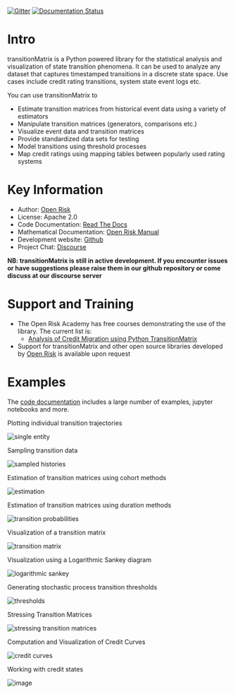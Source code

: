 [![Gitter](https://badges.gitter.im/open-risk/transitionMatrix.svg)](https://gitter.im/open-risk/transitionMatrix?utm_source=badge&utm_medium=badge&utm_campaign=pr-badge)
[![Documentation Status](https://readthedocs.org/projects/transitionmatrix/badge/?version=latest)](https://transitionmatrix.readthedocs.io/en/latest/?badge=latest)

Intro
=========================
transitionMatrix is a Python powered library for the statistical analysis and visualization of state transition phenomena. It can be used to analyze any dataset that captures timestamped transitions in a discrete state space. Use cases include credit rating transitions, system state event logs etc. 

You can use transitionMatrix to

- Estimate transition matrices from historical event data using a variety of estimators
- Manipulate transition matrices (generators, comparisons etc.)
- Visualize event data and transition matrices
- Provide standardized data sets for testing
- Model transitions using threshold processes
- Map credit ratings using mapping tables between popularly used rating systems 

Key Information
================

* Author: [Open Risk](http://www.openriskmanagement.com)
* License: Apache 2.0
* Code Documentation: [Read The Docs](https://transitionmatrix.readthedocs.io/en/latest/index.html)
* Mathematical Documentation: [Open Risk Manual](https://www.openriskmanual.org/wiki/Transition_Matrix)
* Development website: [Github](https://github.com/open-risk/transitionMatrix)
* Project Chat: [Discourse](https://www.openriskcommons.org/c/open-source/transitionmatrix/15)

**NB: transitionMatrix is still in active development. If you encounter issues or have suggestions please raise them in our github repository or come discuss at our discourse server**

Support and Training
=========================

* The Open Risk Academy has free courses demonstrating the use of the library. The current list is: 
    * [Analysis of Credit Migration using Python TransitionMatrix](https://www.openriskacademy.com/course/view.php?id=38)
* Support for transitionMatrix and other open source libraries developed by [Open Risk](https://www.openriskmanagement.com) is available upon request


Examples
========

The [code documentation](https://transitionmatrix.readthedocs.io/en/latest/index.html) includes a large number of examples, jupyter notebooks and more. 


Plotting individual transition trajectories

![single entity](examples/single_entity.png)

Sampling transition data

![sampled histories](examples/sampled_histories.png)

Estimation of transition matrices using cohort methods

![estimation](examples/estimation.png)

Estimation of transition matrices using duration methods

![transition probabilities](examples/transition_probabilities.png)

Visualization of a transition matrix

![transition matrix](examples/TransitionMatrix.png)

Visualization using a Logarithmic Sankey diagram

![logarithmic sankey](examples/sankey.png)

Generating stochastic process transition thresholds

![thresholds](../portfolioAnalytics/examples/Thresholds.png)

Stressing Transition Matrices

![stressing transition matrices](../portfolioAnalytics/examples/stressed_density.png)

Computation and Visualization of Credit Curves

![credit curves](examples/credit_curves.png)

Working with credit states

![image](examples/scale_conversions.png)

